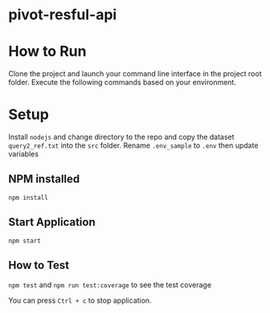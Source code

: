 # pivot-resful-api

# How to Run

Clone the project and launch your command line interface in the project root folder. Execute the following commands based on your environment.

# Setup

Install `nodejs` and change directory to the repo and copy the dataset `query2_ref.txt` into the `src` folder.
Rename `.env_sample` to `.env` then update variables

## NPM installed

`npm install`

## Start Application

`npm start`

## How to Test

`npm test` and `npm run test:coverage` to see the test coverage

You can press `Ctrl + c` to stop application.
